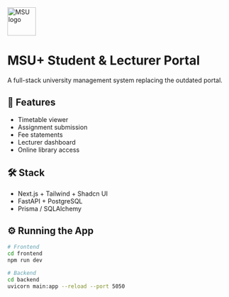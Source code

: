 <img src="https://www.msu.edu.my/files/a3cfc8d10cdc0e37b8f43686c84e10cb56c9336a7b658aa3eb9a1270c28ef533.png" alt="MSU logo" height="64px" />

# MSU+ Student & Lecturer Portal

A full-stack university management system replacing the outdated portal.

## 🧩 Features
- Timetable viewer
- Assignment submission
- Fee statements
- Lecturer dashboard
- Online library access

## 🛠️ Stack
- Next.js + Tailwind + Shadcn UI
- FastAPI + PostgreSQL
- Prisma / SQLAlchemy

## ⚙️ Running the App
```bash
# Frontend
cd frontend
npm run dev

# Backend
cd backend
uvicorn main:app --reload --port 5050
